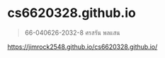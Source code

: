 
# cs6620328.github.io

>66-040626-2032-8 ศรสรัน พลแสน

https://jimrock2548.github.io/cs6620328.github.io/